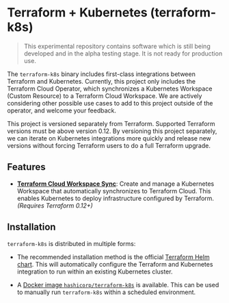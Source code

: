 # Terraform + Kubernetes (terraform-k8s)

> This experimental repository contains software which is still being developed
> and in the alpha testing stage. It is not ready for production use.

The `terraform-k8s` binary includes first-class integrations between Terraform
and Kubernetes. Currently, this project only includes the Terraform Cloud
Operator, which synchronizes a Kubernetes Workspace (Custom Resource) to a
Terraform Cloud Workspace. We are actively considering other possible use cases
to add to this project outside of the operator, and welcome your feedback.

This project is versioned separately from Terraform. Supported Terraform
versions must be above version 0.12. By versioning this project separately, we
can iterate on Kubernetes integrations more quickly and release new versions
without forcing Terraform users to do a full Terraform upgrade.

## Features

  * [**Terraform Cloud Workspace Sync**](https://github.com/hashicorp/terraform-helm/blob/master/docs/workspace-sync.html.md): Create
    and manage a Kubernetes Workspace that automatically synchronizes to
    Terraform Cloud. This enables Kubernetes to deploy infrastructure configured
    by Terraform. _(Requires Terraform 0.12+)_

## Installation

`terraform-k8s` is distributed in multiple forms:

  * The recommended installation method is the official [Terraform Helm
    chart](https://github.com/hashicorp/terraform-helm). This will automatically
    configure the Terraform and Kubernetes integration to run within an existing
    Kubernetes cluster.

  * A [Docker image
    `hashicorp/terraform-k8s`](https://hub.docker.com/repository/docker/hashicorp/terraform-k8s)
    is available. This can be used to manually run `terraform-k8s` within a
    scheduled environment.
